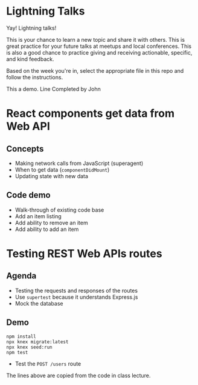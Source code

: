 # Lightning Talks

Yay! Lightning talks!

This is your chance to learn a new topic and share it with others. This is great practice for your future talks at meetups and local conferences. This is also a good chance to practice giving and receiving actionable, specific, and kind feedback.

Based on the week you're in, select the appropriate file in this repo and follow the instructions.

This a demo. Line Completed by John 

# React components get data from Web API

## Concepts

* Making network calls from JavaScript (superagent)
* When to get data (`componentDidMount`)
* Updating state with new data

## Code demo

* Walk-through of existing code base
* Add an item listing
* Add ability to remove an item
* Add ability to add an item

# Testing REST Web APIs routes

## Agenda

* Testing the requests and responses of the routes
* Use `supertest` because it understands Express.js
* Mock the database


## Demo

    npm install
    npx knex migrate:latest
    npx knex seed:run
    npm test

- Test the `POST /users` route


The lines above are copied from the code in class lecture.